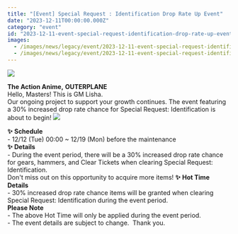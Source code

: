 ```yaml
---
title: "[Event] Special Request : Identification Drop Rate Up Event"
date: "2023-12-11T00:00:00.000Z"
category: "event"
id: "2023-12-11-event-special-request-identification-drop-rate-up-event"
images:
  - /images/news/legacy/event/2023-12-11-event-special-request-identification-drop-rate-up-event/cf99cc3e527f4511bd493f7b25a05002.webp
  - /images/news/legacy/event/2023-12-11-event-special-request-identification-drop-rate-up-event/ea98478f8f3f408d8d0d17143ad568bf_002.webp
---
```


![](/images/news/legacy/event/2023-12-11-event-special-request-identification-drop-rate-up-event/cf99cc3e527f4511bd493f7b25a05002.webp)  
  
**The Action Anime,** **OUTERPLANE**  
Hello, Masters! This is GM Lisha.  
Our ongoing project to support your growth continues. The event featuring a 30% increased drop rate chance for Special Request: Identification is about to begin! ![](/images/news/legacy/event/2023-12-11-event-special-request-identification-drop-rate-up-event/ea98478f8f3f408d8d0d17143ad568bf_002.webp)  
  
**✨** **Schedule**  
\- 12/12 (Tue) 00:00 ~ 12/19 (Mon) before the maintenance  
**✨** **Details**  
\- During the event period, there will be a 30% increased drop rate chance for gears, hammers, and Clear Tickets when clearing Special Request: Identification.  
Don't miss out on this opportunity to acquire more items! **✨** **Hot Time Details**  
\- 30% increased drop rate chance items will be granted when clearing Special Request: Identification during the event period.  
**Please Note**  
\- The above Hot Time will only be applied during the event period.  
\- The event details are subject to change.  Thank you.
